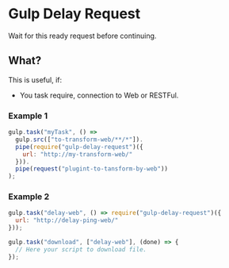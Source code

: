 # Gulp Delay Request
Wait for this ready request before continuing.

## What?
This is useful, if:
* You task require, connection to Web or RESTFul.

### Example 1
```javascript
gulp.task("myTask", () =>
  gulp.src(["to-transform-web/**/*"]).
  pipe(require("gulp-delay-request")({
    url: "http://my-transform-web/"
  })).
  pipe(request("plugint-to-tansform-by-web"))
);
```

### Example 2
```javascript
gulp.task("delay-web", () => require("gulp-delay-request")({
  url: "http://delay-ping-web/"
}));

gulp.task("download", ["delay-web"], (done) => {
  // Here your script to download file.
});
```
